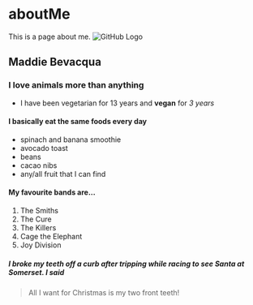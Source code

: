 # aboutMe
This is a page about me.
![GitHub Logo](https://scontent-yyz1-1.xx.fbcdn.net/v/t1.0-9/14469665_687076871441295_6980466168130548212_n.jpg?oh=5739c701f9143bb513b41c8f3bf66af2&oe=5A5BFC29)
## Maddie Bevacqua
### I love animals more than anything
* I have been vegetarian for 13 years and **vegan** for _3 years_
#### I basically eat the same foods every day
* spinach and banana smoothie
* avocado toast
* beans
* cacao nibs
* any/all fruit that I can find
#### My favourite bands are...
1. The Smiths
2. The Cure
3. The Killers
4. Cage the Elephant
5. Joy Division
##### I broke my teeth off a curb after tripping while racing to see Santa at Somerset. I said
> All I want for Christmas is my two front teeth!
